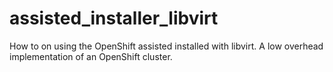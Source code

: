 # assisted_installer_libvirt
How to on using the OpenShift assisted installed with libvirt. A low overhead implementation of an OpenShift cluster. 
